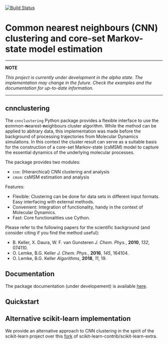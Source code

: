 [![Build Status](https://travis-ci.com/janjoswig/CNN.svg?branch=master)](https://travis-ci.com/janjoswig/CNN)

Common nearest neighbours (CNN) clustering and core-set Markov-state model estimation
=====================================================================================

***
**NOTE**

*This project is currently under development in the alpha state.*
*The implementation may change in the future. Check the examples and the documentation for up-to-date information.*

***

cnnclustering
-------------


The `cnnclustering` Python package provides a flexible interface to use the <b>c</b>ommon-<b>n</b>earest-<b>n</b>eighbours cluster algorithm. While the method can be applied to abitrary data, this implementation was made before the background of processing trajectories from Molecular Dynamics simulations. In this context the cluster result can serve as a suitable basis for the construction of a core-set Markov-state (csMSM) model to capture the essential dynamics of the underlying molecular processes.

The package provides two modules:

  - `cnn`: (Hierarchical) CNN clustering and analysis
  - `cmsm`: csMSM estimation and analysis

Features:

  - Flexible: Clustering can be done for data sets in different input formats. Easy interfacing with external methods.
  - Convenient: Integration of functionality, handy in the context of Molecular Dynamics.
  - Fast: Core functionalities use Cython.

Please refer to the following papers for the scientific background (and consider citing if you find the method useful):

  - B. Keller, X. Daura, W. F. van Gunsteren *J. Chem. Phys.*, __2010__, *132*, 074110.
  - O. Lemke, B.G. Keller *J. Chem. Phys.*, __2016__, *145*, 164104.
  - O. Lemke, B.G. Keller *Algorithms*, __2018__, *11*, 19.

Documentation
-------------

The package documentation (under developement) is available [here](https://janjoswig.github.io/CNN/).

Quickstart
----------

Alternative scikit-learn implementation
---------------------------------------

We provide an alternative approach to CNN clustering in the spirit of the scikit-learn project over this [fork](https://github.com/janjoswig/scikit-learn-extra/tree/cnnclustering) of scikit-learn-contrib/scikit-learn-extra.
